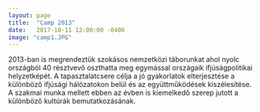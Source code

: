 ```yaml
---
layout: page
title:  "Camp 2013"
date:   2017-10-11 12:00:00 -0400
image: "camp1.JPG"
---
```

<p>2013-ban is megrendeztük szokásos nemzetközi táborunkat ahol nyolc országból 40 résztvevő oszthatta meg egymással országaik ifjúságpolitikai helyzetképét. A tapasztalatcsere célja a jó gyakorlatok elterjesztése a különböző ifjúsági hálózatokon belül és az együttműködések kiszélesítése. A szakmai munka mellett ebben az évben is kiemelkedő szerep jutott a különböző kultúrák bemutatkozásának.</p>

<div class="box alt">
<div class="row uniform">
<div class="4u"><span class="image fit"><img src="{{ site.url | append: site.baseurl }}/images/camp2.JPG" alt="" /></span></div>
<div class="4u"><span class="image fit"><img src="{{ site.url | append: site.baseurl }}/images/camp3.JPG" alt="" /></span></div>
<div class="4u$"><span class="image fit"><img src="{{ site.url | append: site.baseurl }}/images/camp4.JPG" alt="" /></span></div>
</div>
</div>